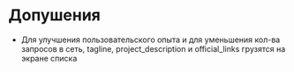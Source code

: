# Допушения
* Для улучшения пользовательского опыта и для уменьшения кол-ва запросов в сеть, tagline, project_description и official_links грузятся на экране списка
